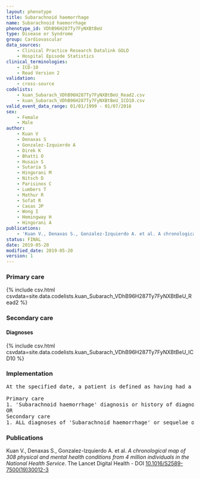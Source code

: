 ```yaml
---
layout: phenotype
title: Subarachnoid haemorrhage
name: Subarachnoid haemorrhage
phenotype_id: VDhB96H287Ty7FyNXBtBeU 
type: Disease or Syndrome
group: Cardiovascular
data_sources: 
    - Clinical Practice Research Datalink GOLD
    - Hospital Episode Statistics
clinical_terminologies: 
    - ICD-10
    - Read Version 2
validation: 
    - cross-source
codelists: 
    - kuan_Subarach_VDhB96H287Ty7FyNXBtBeU_Read2.csv
    - kuan_Subarach_VDhB96H287Ty7FyNXBtBeU_ICD10.csv
valid_event_data_range: 01/01/1999 - 01/07/2016
sex: 
    - Female
    - Male
author: 
    - Kuan V
    - Denaxas S
    - Gonzalez-Izquierdo A
    - Direk K
    - Bhatti O
    - Husain S
    - Sutaria S
    - Hingorani M
    - Nitsch D
    - Parisinos C
    - Lumbers T
    - Mathur R
    - Sofat R
    - Casas JP
    - Wong I
    - Hemingway H
    - Hingorani A
publications: 
    - 'Kuan V., Denaxas S., Gonzalez-Izquierdo A. et al. A chronological map of 308 physical and mental health conditions from 4 million individuals in the National Health Service. The Lancet Digital Health - DOI: 10.1016/S2589-7500(19)30012-3' 
status: FINAL
date: 2019-05-20
modified_date: 2019-05-20
version: 1
---
```

### Primary care 
{% include csv.html csvdata=site.data.codelists.kuan_Subarach_VDhB96H287Ty7FyNXBtBeU_Read2 %}
### Secondary care 
#### Diagnoses 
{% include csv.html csvdata=site.data.codelists.kuan_Subarach_VDhB96H287Ty7FyNXBtBeU_ICD10 %}
### Implementation 
<pre>At the specified date, a patient is defined as having had a 'Subarachnoid haemorrhage' IF they meet the criteria for any of the following on or before the specified date. The earliest date on which the individual meets any of the following criteria on or before the specified date is defined as the first event date:

Primary care
1. 'Subarachnoid haemorrhage' diagnosis or history of diagnosis during a consultation 
OR
Secondary care
1. ALL diagnoses of 'Subarachnoid haemorrhage' or sequelae of 'Subarachnoid haemorrhage' during a hospitalization</pre> 
 
### Publications 
Kuan V., Denaxas S., Gonzalez-Izquierdo A. et al. _A chronological map of 308 physical and mental health conditions from 4 million individuals in the National Health Service_. The Lancet Digital Health - DOI <a href='https://www.thelancet.com/journals/landig/article/PIIS2589-7500(19)30012-3/fulltext'>10.1016/S2589-7500(19)30012-3</a>